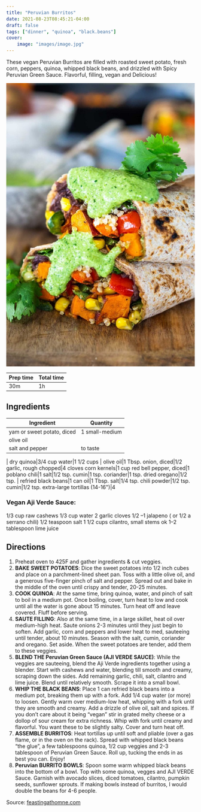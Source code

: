```yaml
---
title: "Peruvian Burritos"
date: 2021-08-23T08:45:21-04:00
draft: false
tags: ["dinner", "quinoa", "black.beans"]
cover:
    image: "images/image.jpg"
---
```


These vegan Peruvian Burritos are filled with roasted sweet potato, fresh corn, peppers, quinoa, whipped black beans, and drizzled with Spicy Peruvian Green Sauce. Flavorful, filling, vegan and Delicious!

![](images/image.jpg)

|Prep time|Total time|
--- | ---
|30m|1h|


## Ingredients

|Ingredient|Quantity|
--- | ---
yam or sweet potato, diced|1 small-medium 
olive oil|
salt and pepper|to taste
|
dry quinoa|3/4 cup 
water|1 1/2 cups 
|
olive oil|1 Tbsp. 
onion, diced|1/2 
garlic, rough chopped|4 cloves 
corn kernels|1 cup
red bell pepper, diced|1
poblano chili|1
salt|1/2 tsp. 
cumin|1 tsp. 
coriander|1 tsp. 
dried oregano|1/2 tsp. 
|
refried black beans|1 can 
oil|1 Tbsp. 
salt|1/4 tsp. 
chili powder|1/2 tsp. 
cumin|1/2 tsp. 
extra-large tortillas (14-16")|4

### Vegan Aji Verde Sauce:

1/3 cup raw cashews
1/3 cup water
2 garlic cloves
1/2 –1 jalapeno ( or 1/2 a serrano chili)
1/2 teaspoon salt
1 1/2 cups cilantro, small stems ok
1–2 tablespoon lime juice

## Directions

1. Preheat oven to 425F and gather ingredients & cut veggies.
1. **BAKE SWEET POTATOES**: Dice the sweet potatoes into 1/2 inch cubes and place on a parchment-lined sheet pan. Toss with a little olive oil, and a generous five-finger pinch of salt and pepper. Spread out and bake in the middle of the oven until crispy and tender, 20-25 minutes.
1. **COOK QUINOA**: At the same time, bring quinoa, water, and pinch of salt to boil in a medium pot. Once boiling, cover, turn heat to low and cook until all the water is gone about 15 minutes. Turn heat off and leave covered. Fluff before serving.
1. **SAUTE FILLING**: Also at the same time, in a large skillet, heat oil over medium-high heat. Saute onions 2-3 minutes until they just begin to soften. Add garlic, corn and peppers and lower heat to med, sauteeing until tender, about 10 minutes. Season with the salt, cumin, coriander and oregano. Set aside. When the sweet potatoes are tender, add them to these veggies.
1. **BLEND THE  Peruvian Green Sauce (AJI VERDE SAUCE)**: While the veggies are sauteeing, blend the Aji Verde ingredients together using a blender. Start with cashews and water, blending till smooth and creamy, scraping down the sides. Add remaining garlic, chili, salt, cilantro and lime juice. Blend until relatively smooth. Scrape it into a small bowl.
1. **WHIP THE BLACK BEANS**: Place 1 can refried black beans into a medium pot, breaking them up with a fork.  Add 1/4 cup water (or more) to loosen. Gently warm over medium-low heat, whipping with a fork until they are smooth and creamy. Add a drizzle of olive oil, salt and spices. If you don’t care about it being “vegan” stir in grated melty cheese or a dollop of sour cream for extra richness. Whip with fork until creamy and flavorful. You want these to be slightly salty. Cover and turn heat off.
1. **ASSEMBLE BURRITOS**: Heat tortillas up until soft and pliable (over a gas flame, or in the oven on the rack). Spread with whipped black beans “the glue”, a few tablespoons quinoa, 1/2 cup veggies and 2-3 tablespoon of Peruvian Green Sauce. Roll up, tucking the ends in as best you can. Enjoy!
1. **Peruvian BURRITO BOWLS**: Spoon some warm whipped black beans into the bottom of a bowl. Top with some quinoa, vegges and AJI VERDE Sauce. Garnish with avocado slices, diced tomatoes, cilantro, pumpkin seeds, sunflower sprouts.  If making bowls instead of burritos, I would double the beans for 4-6 people.


Source: [feastingathomne.com](https://www.feastingathome.com/peruvian-burritos/)
